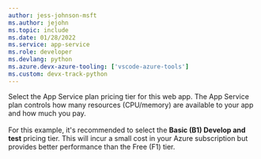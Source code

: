 ```yaml
---
author: jess-johnson-msft
ms.author: jejohn
ms.topic: include
ms.date: 01/28/2022
ms.service: app-service
ms.role: developer
ms.devlang: python
ms.azure.devx-azure-tooling: ['vscode-azure-tools']
ms.custom: devx-track-python
---
```


Select the App Service plan pricing tier for this web app. The App Service plan controls how many resources (CPU/memory) are available to your app and how much you pay. 
<br><br>
For this example, it's recommended to select the **Basic (B1) Develop and test** pricing tier. This will incur a small cost in your Azure subscription but provides better performance than the Free (F1) tier.
